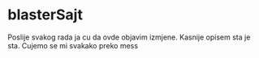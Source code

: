 # blasterSajt

Poslije svakog rada ja cu da ovde objavim izmjene. Kasnije opisem sta je sta. Cujemo se mi svakako preko mess

